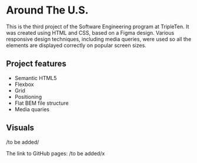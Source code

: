 # Around The U.S.

This is the third project of the Software Engineering program at TripleTen. It was created using HTML and CSS, based on a Figma design. Various responsive design techniques, including media queries, were used so all the elements are displayed correctly on popular screen sizes.

## Project features

- Semantic HTML5
- Flexbox
- Grid
- Positioning
- Flat BEM file structure
- Media quaries

## Visuals

/to be added/

The link to GitHub pages: /to be added/x
